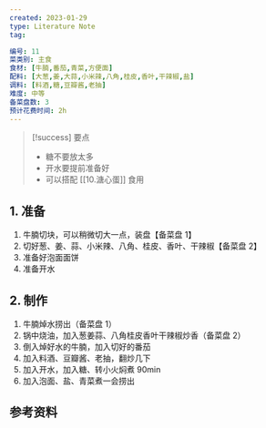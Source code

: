 ```yaml
---
created: 2023-01-29
type: Literature Note
tag:

编号: 11
菜类别: 主食
食材: [牛腩,番茄,青菜,方便面]
配料: [大葱,姜,大蒜,小米辣,八角,桂皮,香叶,干辣椒,盐]
调料: [料酒,糖,豆瓣酱,老抽]
难度: 中等
备菜盘数: 3
预计花费时间: 2h
---
```

>[!success] 要点
>- 糖不要放太多
>- 开水要提前准备好
>- 可以搭配 [[10.溏心蛋]] 食用

## 1. 准备
1. 牛腩切块，可以稍微切大一点，装盘【备菜盘 1】
2. 切好葱、姜、蒜、小米辣、八角、桂皮、香叶、干辣椒【备菜盘 2】
3. 准备好泡面面饼
4. 准备开水

## 2. 制作
1. 牛腩焯水捞出（备菜盘 1）
2. 锅中烧油，加入葱姜蒜、八角桂皮香叶干辣椒炒香（备菜盘 2）
3. 倒入焯好水的牛腩，加入切好的番茄
4. 加入料酒、豆瓣酱、老抽，翻炒几下
5. 加入开水，加入糖、转小火焖煮 90min
6. 加入泡面、盐、青菜煮一会捞出

## 参考资料
